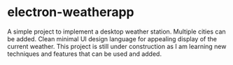 # electron-weatherapp

A simple project to implement a desktop weather station. Multiple cities can be added. Clean minimal UI design language for appealing display of the current weather.
This project is still under construction as I am learning new techniques and features that can be used and added.

